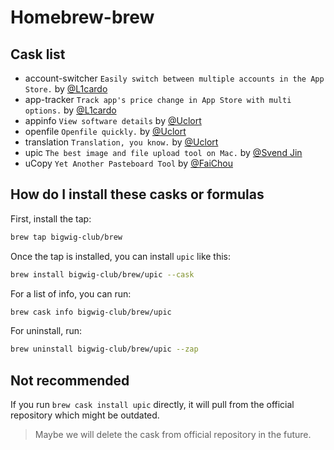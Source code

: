 # Homebrew-brew

## Cask list

- account-switcher `Easily switch between multiple accounts in the App Store.` by [@L1cardo](https://github.com/L1cardo)
- app-tracker `Track app's price change in App Store with multi options.` by [@L1cardo](https://github.com/L1cardo)
- appinfo `View software details` by [@Uclort](https://github.com/uclort)
- openfile `Openfile quickly.` by [@Uclort](https://github.com/uclort)
- translation `Translation, you know.` by [@Uclort](https://github.com/uclort)
- upic `The best image and file upload tool on Mac.` by [@Svend Jin](https://github.com/gee1k)
- uCopy `Yet Another Pasteboard Tool` by [@FaiChou](https://github.com/FaiChou)

## How do I install these casks or formulas

First, install the tap:

```sh
brew tap bigwig-club/brew
```

Once the tap is installed, you can install `upic` like this:

```sh
brew install bigwig-club/brew/upic --cask
```

For a list of info, you can run:

```sh
brew cask info bigwig-club/brew/upic
```

For uninstall, run:

```sh
brew uninstall bigwig-club/brew/upic --zap
```

## Not recommended

If you run `brew cask install upic` directly, it will pull from the official repository which might be outdated.

> Maybe we will delete the cask from official repository in the future.
